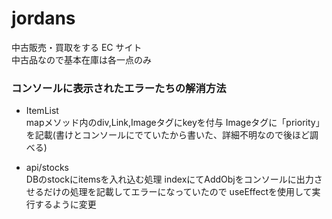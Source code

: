 # jordans

中古販売・買取をする EC サイト  
中古品なので基本在庫は各一点のみ



### コンソールに表示されたエラーたちの解消方法  
- ItemList  
mapメソッド内のdiv,Link,Imageタグにkeyを付与
Imageタグに「priority」を記載(書けとコンソールにでていたから書いた、詳細不明なので後ほど調べる)

- api/stocks  
DBのstockにitemsを入れ込む処理
indexにてAddObjをコンソールに出力させるだけの処理を記載してエラーになっていたので
useEffectを使用して実行するように変更

